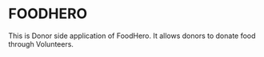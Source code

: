 # FOODHERO

This is Donor side application of FoodHero. It allows donors to donate food through Volunteers.
